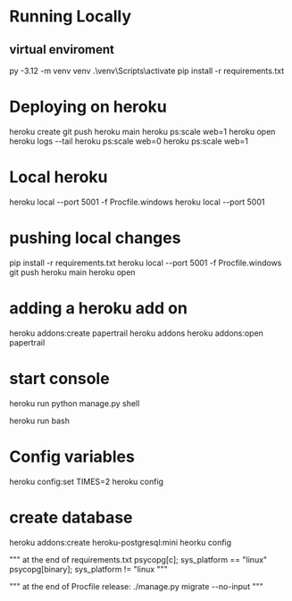 
# Running Locally

## virtual enviroment
py -3.12 -m venv venv
.\venv\Scripts\activate
pip install -r requirements.txt

# Deploying on heroku

heroku create
git push heroku main
heroku ps:scale web=1
heroku open
heroku logs --tail
heroku ps:scale web=0
heroku ps:scale web=1



# Local heroku
heroku local --port 5001 -f Procfile.windows
heroku local --port 5001

# pushing local changes
pip install -r requirements.txt
heroku local --port 5001 -f Procfile.windows
git push heroku main
heroku open


# adding a heroku add on
heroku addons:create papertrail
heroku addons
heroku addons:open papertrail


# start console

heroku run python manage.py shell

heroku run bash


# Config variables

heroku config:set TIMES=2
heroku config


# create database
heroku addons:create heroku-postgresql:mini
heorku config


""" at the end of requirements.txt
psycopg[c]; sys_platform == "linux"
psycopg[binary]; sys_platform != "linux
"""

""" at the end of Procfile
release: ./manage.py migrate --no-input
"""